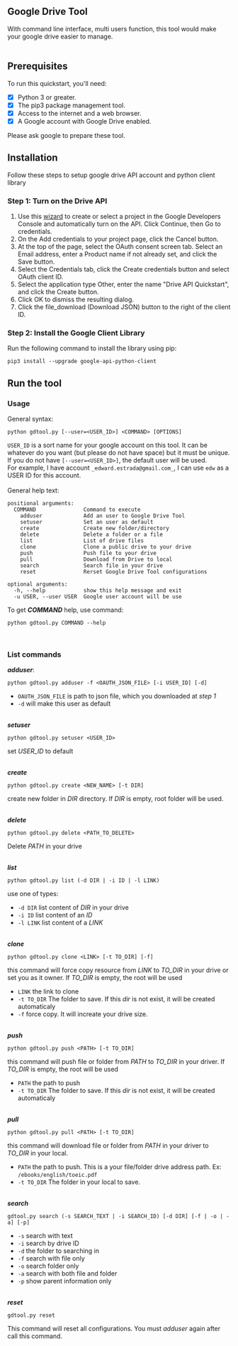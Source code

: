 ## Google Drive Tool
With command line interface, multi users function, this tool would make your google drive easier to manage. 
<br /><br />

## Prerequisites

To run this quickstart, you'll need:

- [x] Python 3 or greater.
- [x] The pip3 package management tool.
- [x] Access to the internet and a web browser.
- [x] A Google account with Google Drive enabled.

Please ask google to prepare these tool.


## Installation
Follow these steps to setup google drive API account and python client library

### Step 1: Turn on the Drive API

1. Use this [wizard](https://console.developers.google.com/start/api?id=drive) to create or select a project in the Google Developers Console and automatically turn on the API. Click Continue, then Go to credentials.
2. On the Add credentials to your project page, click the Cancel button.
3. At the top of the page, select the OAuth consent screen tab. Select an Email address, enter a Product name if not already set, and click the Save button.
4. Select the Credentials tab, click the Create credentials button and select OAuth client ID.
5. Select the application type Other, enter the name "Drive API Quickstart", and click the Create button.
6. Click OK to dismiss the resulting dialog.
7. Click the file_download (Download JSON) button to the right of the client ID.

### Step 2: Install the Google Client Library
Run the following command to install the library using pip:
```command
pip3 install --upgrade google-api-python-client
```

## Run the tool
### Usage
General syntax:
```
python gdtool.py [--user=<USER_ID>] <COMMAND> [OPTIONS]
```
`USER_ID` is a sort name for your google account on this tool. It can be whatever do you want (but please do not have space) but it must be unique. If you do not have `[--user=<USER_ID>]`, the default user will be used.
<br />
For example, I have account `_edward.estrada@gmail.com_`, I can use `edw` as a USER ID for this account.
<br /><br />
General help text:
```
positional arguments:
  COMMAND               Command to execute
    adduser             Add an user to Google Drive Tool
    setuser             Set an user as default
    create              Create new folder/directory
    delete              Delete a folder or a file
    list                List of drive files
    clone               Clone a public drive to your drive
    push                Push file to your drive
    pull                Download from Drive to local
    search              Search file in your drive
    reset               Rerset Google Drive Tool configurations

optional arguments:
  -h, --help            show this help message and exit
  -u USER, --user USER  Google user account will be use
```

To get ***COMMAND*** help, use command:
```
python gdtool.py COMMAND --help
```
<br />

### List commands

***adduser***:
```
python gdtool.py adduser -f <OAUTH_JSON_FILE> [-i USER_ID] [-d]
```
- `OAUTH_JSON_FILE` is path to json file, which you downloaded at *step 1*
- `-d` will make this user as default
<br /><br />

***setuser***
```
python gdtool.py setuser <USER_ID>
```
set *_USER_ID_* to default
<br /><br />

***create***
```
python gdtool.py create <NEW_NAME> [-t DIR]
```
create new folder in *DIR* directory. If *DIR* is empty, root folder will be used.
<br /><br />

***delete***
```
python gdtool.py delete <PATH_TO_DELETE>
```
Delete *PATH* in your drive
<br /><br />


***list***
```
python gdtool.py list (-d DIR | -i ID | -l LINK)
```
use one of types:
- `-d DIR` list content of *DIR* in your drive
- `-i ID` list content of an *ID*
- `-l LINK` list content of a *LINK*
<br /><br />

***clone***
```
python gdtool.py clone <LINK> [-t TO_DIR] [-f]
```
this command will force copy resource from *LINK* to *TO_DIR* in your drive or set you as it owner. If *TO_DIR* is empty, the root will be used
- `LINK` the link to clone
- `-t TO_DIR` The folder to save. If this *dir* is not exist, it will be created automaticaly
- `-f` force copy. It will increate your drive size.
<br /><br />


***push***
```
python gdtool.py push <PATH> [-t TO_DIR]
```
this command will push file or folder from *PATH* to *TO_DIR* in your driver. If *TO_DIR* is empty, the root will be used
- `PATH` the path to push
- `-t TO_DIR` The folder to save. If this *dir* is not exist, it will be created automaticaly
<br /><br />



***pull***
```
python gdtool.py pull <PATH> [-t TO_DIR]
```
this command will download file or folder from *PATH* in your driver to *TO_DIR* in your local.
- `PATH` the path to push. This is a your file/folder drive address path. Ex: `/ebooks/english/toeic.pdf`
- `-t TO_DIR` The folder in your local to save.
<br /><br />


***search***
```
gdtool.py search (-s SEARCH_TEXT | -i SEARCH_ID) [-d DIR] [-f | -o | -a] [-p]
```
- `-s` search with text
- `-i` search by drive ID
- `-d` the folder to searching in
- `-f` search with file only
- `-o` search folder only
- `-a` search with both file and folder
- `-p` show parent information only
<br /><br />


***reset***
```
gdtool.py reset
```
This command will reset all configurations. You must _adduser_ again after call this command.
